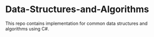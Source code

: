 # Data-Structures-and-Algorithms
This repo contains implementation for common data structures and algorithms using C#.
